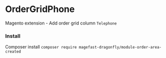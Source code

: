 # OrderGridPhone
Magento extension - Add order grid column `Telephone`


### Install
Composer install `composer require magefast-dragonfly/module-order-area-created`
